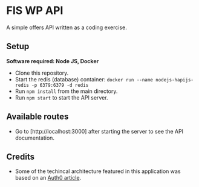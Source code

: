 # FIS WP API

A simple offers API written as a coding exercise.

## Setup

**Software required: Node JS, Docker**

* Clone this repository.
* Start the redis (database) container: `docker run --name nodejs-hapijs-redis -p 6379:6379 -d redis`
* Run `npm install` from the main directory.
* Run `npm start` to start the API server.

## Available routes

* Go to [http://localhost:3000] after starting the server to see the API documentation.

## Credits

* Some of the techincal architecture featured in this application was based on an [Auth0 article](https://auth0.com/blog/developing-modern-apis-with-nodejs-hapijs-and-redis).

